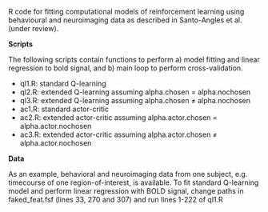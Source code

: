 R code for fitting computational models of reinforcement learning using behavioural and neuroimaging data
as described in Santo-Angles et al. (under review).

**Scripts**

The following scripts contain functions to perform a) model fitting and linear regression to bold signal, and b) main loop to perform cross-validation.

- ql1.R: standard Q-learning
- ql2.R: extended Q-learning assuming alpha.chosen = alpha.nochosen
- ql3.R: extended Q-learning assuming alpha.chosen ≠ alpha.nochosen
- ac1.R: standard actor-critic
- ac2.R: extended actor-critic assuming alpha.actor.chosen = alpha.actor.nochosen
- ac3.R: extended actor-critic assuming alpha.actor.chosen ≠ alpha.actor.nochosen

**Data**

As an example, behavioral and neuroimaging data from one subject, e.g. timecourse of one region-of-interest, is available. To fit standard Q-learning model and perform linear regression with BOLD signal, change paths in faked_feat.fsf (lines 33, 270 and 307) and run lines 1-222 of ql1.R
